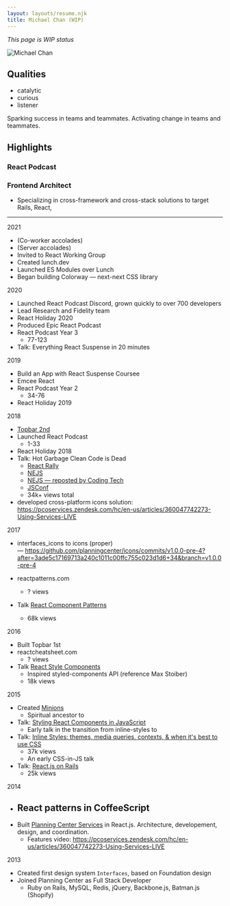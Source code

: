 ```yaml
---
layout: layouts/resume.njk
title: Michael Chan (WIP)
---
```


_This page is WIP status_

<img src="https://res.cloudinary.com/chantastic/image/upload/v1626976663/chan.dev/B4qf8Va8_400x400-2-removebg-preview-2_roskcx.png" alt="Michael Chan">
</img>

## Qualities

- catalytic
- curious
- listener

Sparking success in teams and teammates.
Activating change in teams and teammates.

## Highlights

### React Podcast

### Frontend Architect

- Specializing in cross-framework and cross-stack solutions to target Rails, React,

---

2021

- (Co-worker accolades)
- (Server accolades)
- Invited to React Working Group
- Created lunch.dev
- Launched ES Modules over Lunch
- Began building Colorway — next-next CSS library

2020

- Launched React Podcast Discord, grown quickly to over 700 developers
- Lead Research and Fidelity team
- React Holiday 2020
- Produced Epic React Podcast
- React Podcast Year 3
  - 77-123
- Talk: Everything React Suspense in 20 minutes

2019

- Build an App with React Suspense Coursee
- Emcee React
- React Podcast Year 2
  - 34-76
- React Holiday 2019

2018

- [Topbar 2nd](https://github.com/planningcenter/javascript/commits/master?after=70be004cc7b19c8c88eed9ce086d952b178f9c0f+139&branch=master)
- Launched React Podcast
  - 1-33
- React Holiday 2018
- Talk: Hot Garbage Clean Code is Dead
  - [React Rally](https://www.youtube.com/watch?v=-NP_upexPFg)
  - [NEJS](https://www.youtube.com/watch?v=7ri10aE-Idc)
  - [NEJS — reposted by Coding Tech](https://www.youtube.com/watch?v=s_fZFBgA11s)
  - [JSConf](https://www.youtube.com/watch?v=xTJyi49piH4)
  - 34k+ views total
- developed cross-platform icons solution: https://pcoservices.zendesk.com/hc/en-us/articles/360047742273-Using-Services-LIVE

2017

- interfaces_icons to icons (proper) — https://github.com/planningcenter/icons/commits/v1.0.0-pre-4?after=3ade5c17169713a240c1011c00ffc755c023d1d6+34&branch=v1.0.0-pre-4

- reactpatterns.com
  - ? views
- Talk [React Component Patterns](https://youtu.be/YaZg8wg39QQ)
  - 68k views

2016

- Built Topbar 1st
- reactcheatsheet.com
  - ? views
- Talk [React Style Components](https://youtu.be/gNeavlJ7lNY)
  - Inspired styled-components API (reference Max Stoiber)
  - 18k views

2015

- Created [Minions](https://github.com/chantastic/minions.css/)
  - Spiritual ancestor to
- Talk: [Styling React Components in JavaScript](https://youtu.be/0aBv8dsZs84)
  - Early talk in the transition from inline-styles to
- Talk: [Inline Styles: themes, media queries, contexts, & when it's best to use CSS](https://youtu.be/ERB1TJBn32c)
  - 37k views
  - An early CSS-in-JS talk
- Talk: [React.js on Rails](https://www.youtube.com/watch?v=kTSsZrub5iE)
  - 25k views

2014

- ## React patterns in CoffeeScript
- Built [Planning Center Services](https://www.planningcenter.com/blog/2014/11/live-3) in React.js. Architecture, developement, design, and coordination.
  - Features video: https://pcoservices.zendesk.com/hc/en-us/articles/360047742273-Using-Services-LIVE

2013

- Created first design system `Interfaces`, based on Foundation design
- Joined Planning Center as Full Stack Developer
  - Ruby on Rails, MySQL, Redis, jQuery, Backbone.js, Batman.js (Shopify)
